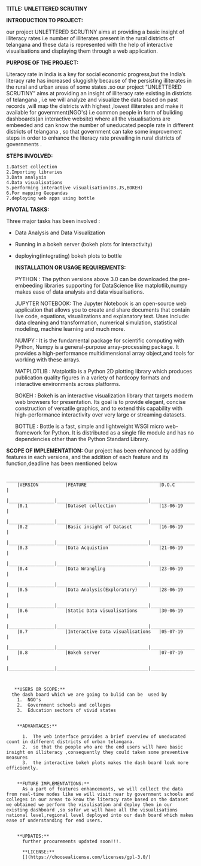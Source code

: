  ****TITLE:****                                                    ****UNLETTERED SCRUTINY****      
 
 
****INTRODUCTION TO PROJECT:****

 our project UNLETTERED SCRUTINY aims at providing a basic insight of illiteracy rates i.e number of illiterates present in the rural districts of telangana and these data is represented with the help of interactive visualisations 
 and displaying them through  a web application. 


****PURPOSE OF THE PROJECT:****

Literacy rate in India is a key for social economic progress,but the India’s literacy rate has increased sluggishly because of the persisting illiterates in the rural and urban areas 
of some states .so our project “UNLETTERED SCRUTINY” aims at providing an insight of illiteracy rate existing in districts of telangana ,
i.e we will analyze and visualize the data based on past records ,will map the districts with highest ,lowest illiterates
and make it available for government(NGO's) i.e common people in form of buliding dashboards(an interactive website) where all the visualisations are embeeded and can know  the number of uneducated people rate in different districts of telangana ,
so that government can take some improvement steps in order to enhance the literacy rate prevailing in rural districts of governments .


****STEPS INVOLVED:****

    1.Datset collection
    2.Importing libraries
    3.Data analysis 
    4.Data visualisations
    5.performing interactive visualisation(D3.JS,BOKEH)
    6.For mapping Geopandas
    7.deploying web apps using bottle
  
  
  ****PIVOTAL TASKS:****
  
  Three major tasks has  been involved :
  
  *  Data Analysis and Data Visualization
  *  Running in a bokeh server (bokeh plots for interactivity)
  * deploying(integrating) bokeh plots to bottle
 
    ****INSTALLATION OR USAGE REQUIREMENTS:****

     PYTHON         : The python versions above 3.0 can be downloaded.the pre-embeeding libraries supporting for DataScience like matplotlib,numpy makes ease of data analysis and data                              visualisations.
  
    JUPYTER NOTEBOOK: The Jupyter Notebook is an open-source web application that allows you to create and share documents that contain live code, equations, visualizations and explanatory text.
                      Uses include: data cleaning and transformation, numerical simulation, statistical modeling, machine learning and much more.

    NUMPY           : It is the fundamental package for scientific computing with Python, Numpy is a general-purpose array-processing package. It provides a high-performance multidimensional array                   object,and tools for working with these arrays.
                      
    MATPLOTLIB      : Matplotlib is a Python 2D plotting library which produces publication quality figures in a variety of hardcopy formats and interactive environments across platforms.
    
    BOKEH           : Bokeh is an interactive visualization library that targets modern web browsers for presentation. Its goal is to provide elegant, concise construction of versatile graphics,
                      and to extend this capability with high-performance interactivity over very large or streaming datasets.
                      
    BOTTLE          :  Bottle is a fast, simple and lightweight WSGI micro web-framework for Python. It is distributed as a single file module and has no dependencies
                       other than the Python Standard Library.   
                       

 **SCOPE OF IMPLEMENTATION:** 
    Our project has been enhanced by adding features in each versions, and the addition of each feature and its function,deadline has been mentioned below
 
 
        ________________________________________________________________________
        |VERSION          |FEATURE                           |D.O.C            |
        |_________________|__________________________________|_________________| 
        |0.1              |Dataset collection                |13-06-19         |
        |_________________|__________________________________|_________________|
        |0.2              |Basic insight of Dataset          |16-06-19         |
        |_________________|__________________________________|_________________|
        |0.3              |Data Acquistion                   |21-06-19         |
        |_________________|__________________________________|_________________|
        |0.4              |Data Wrangling                    |23-06-19         |
        |_________________|__________________________________|_________________|
        |0.5              |Data Analysis(Exploratory)        |28-06-19         |
        |_________________|__________________________________|_________________|
        |0.6              |Static Data visualisations        |30-06-19         |
        |_________________|__________________________________|_________________|
        |0.7              |Interactive Data visualisations   |05-07-19         |
        |_________________|__________________________________|_________________|
        |0.8              |Bokeh server                      |07-07-19         |
        |_________________|__________________________________|_________________|
        
       
       
       **USERS OR SCOPE:** 
      the dash board which we are going to bulid can be  used by 
        1.  NGO's
        2.  Government schools and colleges
        3.  Education sectors of vivid states
        
        
        **ADVANTAGES:**
        
          1.  The web interface provides a brief overview of uneducated count in different districts of urban telangana.
          2.  so that the people who are the end users will have basic insight on illiteracy ,consequently they could taken some preventive measures
          3.  the interactive bokeh plots makes the dash board look more efficiently.
        
        
        **FUTURE IMPLEMENTATIONS:**
          As a part of features enhancements, we will collect the data from real-time modes like we will visit near by government schools and colleges in our areas to know the literacy rate based on the dataset we obtained we perform the visulisation and deploy them in our existing dashboard ,so sofar we will have all the visualisations national level,regional level deployed into our dash board which makes ease of understanding for end users.
        
        
        **UPDATES:**
          further procurements updated soon!!!.
          
          **LICENSE:**
          [](https://choosealicense.com/licenses/gpl-3.0/)